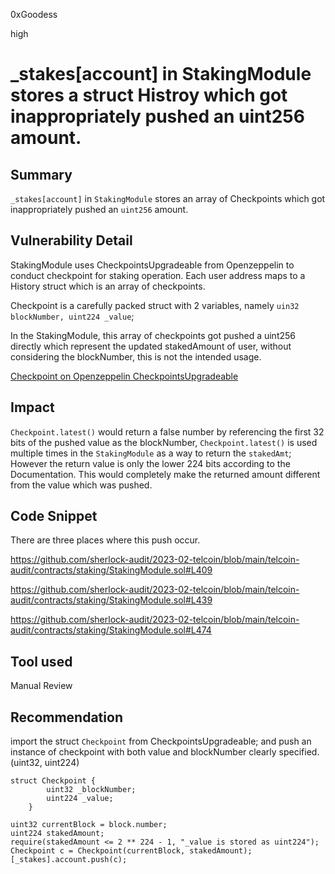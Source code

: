 0xGoodess

high

# _stakes[account] in StakingModule stores a struct Histroy which got inappropriately pushed an uint256 amount.

## Summary
`_stakes[account]` in `StakingModule` stores an array of Checkpoints which got inappropriately pushed an `uint256` amount.

## Vulnerability Detail
StakingModule uses CheckpointsUpgradeable from Openzeppelin to conduct checkpoint for staking operation. Each user address maps to a History struct which is an array of checkpoints.

Checkpoint is a carefully packed struct with 2 variables, namely `uin32 blockNumber, uint224 _value`;

In the StakingModule, this array of checkpoints got pushed a uint256 directly which represent the updated stakedAmount of user, without considering the blockNumber, this is not the intended usage.

[Checkpoint on Openzeppelin CheckpointsUpgradeable](https://github.com/OpenZeppelin/openzeppelin-contracts-upgradeable/blob/master/contracts/utils/CheckpointsUpgradeable.sol#L24)

## Impact
`Checkpoint.latest()` would return a false number by referencing the first 32 bits of the pushed value as the blockNumber,  `Checkpoint.latest()` is used multiple times in the `StakingModule` as a way to return the `stakedAmt`; However the return value is only the lower 224 bits according to the Documentation. This would completely make the returned amount different from the value which was pushed.

## Code Snippet
There are three places where this push occur.

https://github.com/sherlock-audit/2023-02-telcoin/blob/main/telcoin-audit/contracts/staking/StakingModule.sol#L409

https://github.com/sherlock-audit/2023-02-telcoin/blob/main/telcoin-audit/contracts/staking/StakingModule.sol#L439

https://github.com/sherlock-audit/2023-02-telcoin/blob/main/telcoin-audit/contracts/staking/StakingModule.sol#L474



## Tool used

Manual Review

## Recommendation
import the struct `Checkpoint` from CheckpointsUpgradeable; and push an instance of checkpoint with both value and blockNumber clearly specified. (uint32, uint224)

```solidity
struct Checkpoint {
        uint32 _blockNumber;
        uint224 _value;
    }

uint32 currentBlock = block.number;
uint224 stakedAmount;
require(stakedAmount <= 2 ** 224 - 1, "_value is stored as uint224");
Checkpoint c = Checkpoint(currentBlock, stakedAmount);
[_stakes].account.push(c);
```
